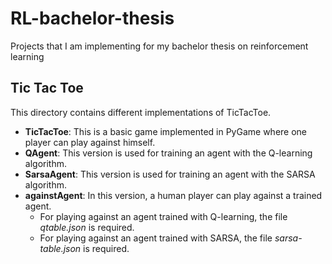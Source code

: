 # RL-bachelor-thesis
Projects that I am implementing for my bachelor thesis on reinforcement learning

## Tic Tac Toe
This directory contains different implementations of TicTacToe.
- **TicTacToe**: This is a basic game implemented in PyGame where one player can play against himself.
- **QAgent**: This version is used for training an agent with the Q-learning algorithm.
- **SarsaAgent**: This version is used for training an agent with the SARSA algorithm.
- **againstAgent**: In this version, a human player can play against a trained agent.
  - For playing against an agent trained with Q-learning, the file _qtable.json_ is required.
  - For playing against an agent trained with SARSA, the file _sarsa-table.json_ is required.
